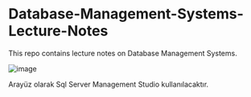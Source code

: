 # Database-Management-Systems-Lecture-Notes
This repo contains lecture notes on Database Management Systems.

![image](https://github.com/user-attachments/assets/dae7e750-c969-4c95-acd7-ea9079b0013c)

Arayüz olarak Sql Server Management Studio kullanılacaktır.
